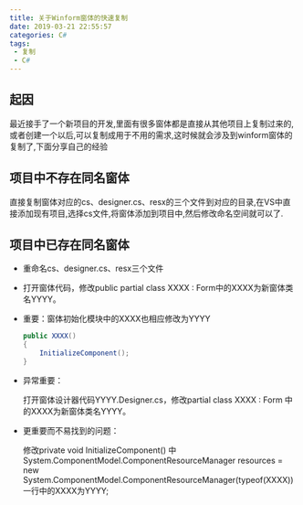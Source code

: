 ```yaml
---
title: 关于Winform窗体的快速复制
date: 2019-03-21 22:55:57
categories: C# 
tags: 
 - 复制
 - C#
---
```

## 起因

最近接手了一个新项目的开发,里面有很多窗体都是直接从其他项目上复制过来的,或者创建一个以后,可以复制成用于不用的需求,这时候就会涉及到winform窗体的复制了,下面分享自己的经验
<!--more-->
## 项目中不存在同名窗体

直接复制窗体对应的cs、designer.cs、resx的三个文件到对应的目录,在VS中直接添加现有项目,选择cs文件,将窗体添加到项目中,然后修改命名空间就可以了.

## 项目中已存在同名窗体

* 重命名cs、designer.cs、resx三个文件
* 打开窗体代码，修改public partial class XXXX : Form中的XXXX为新窗体类名YYYY。
* 重要：窗体初始化模块中的XXXX也相应修改为YYYY

    ``` cs
    public XXXX()
    {
        InitializeComponent();
    }
    ```

* 异常重要：

    打开窗体设计器代码YYYY.Designer.cs，修改partial class XXXX : Form 中的XXXX为新窗体类名YYYY。
* 更重要而不易找到的问题：

    修改private void InitializeComponent() 中System.ComponentModel.ComponentResourceManager resources = new System.ComponentModel.ComponentResourceManager(typeof(XXXX))一行中的XXXX为YYYY;
